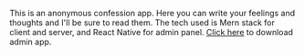 This is an anonymous confession app. Here you can write your feelings and thoughts and I'll be sure to read them. The tech used is Mern stack for client and server, and React Native for admin panel.
[Click here](https://mega.nz/file/X7xQCAjI#JB70oN5v_2V5MYUImL_EK3tZy4t_nPi9dCmMvS9ckvA) to download admin app.
